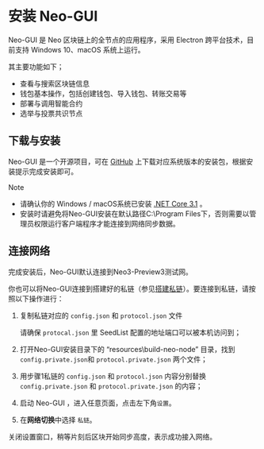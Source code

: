 # 安装 Neo-GUI

Neo-GUI 是 Neo 区块链上的全节点的应用程序，采用 Electron 跨平台技术，目前支持 Windows 10、macOS 系统上运行。

其主要功能如下；

- 查看与搜索区块链信息
- 钱包基本操作，包括创建钱包、导入钱包、转账交易等
- 部署与调用智能合约
- 选举与投票共识节点

## 下载与安装

Neo-GUI 是一个开源项目，可在 [GitHub](https://github.com/neo-ngd/Neo3-GUI/releases) 上下载对应系统版本的安装包，根据安装提示完成安装即可。

> [!Note]
>
> - 请确认你的 Windows / macOS系统已安装 [.NET Core 3.1](https://dotnet.microsoft.com/download/dotnet-core/current/runtime) 。
> - 安装时请避免将Neo-GUI安装在默认路径C:\Program Files下，否则需要以管理员权限运行客户端程序才能连接到网络同步数据。

## 连接网络

完成安装后，Neo-GUI默认连接到Neo3-Preview3测试网。

你也可以将Neo-GUI连接到搭建好的私链（参见[搭建私链](../../network/private-chain/solo.md)）。要连接到私链，请按照以下操作进行：

1. 复制私链对应的 `config.json` 和 `protocol.json` 文件

   请确保 `protocal.json` 里 SeedList 配置的地址端口可以被本机访问到；

2. 打开Neo-GUI安装目录下的 “resources\build-neo-node” 目录，找到 `config.private.json`和 `protocol.private.json` 两个文件；

3. 用步骤1私链的 `config.json` 和 `protocol.json` 内容分别替换 `config.private.json` 和 `protocol.private.json` 的内容；

4. 启动 Neo-GUI ，进入任意页面，点击左下角`设置`。

5. 在**网络切换**中选择 `私链`。

关闭设置窗口，稍等片刻后区块开始同步高度，表示成功接入网络。